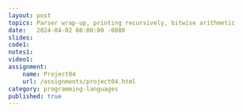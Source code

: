 ```yaml
---
layout: post
topics: Parser wrap-up, printing recursively, bitwise arithmetic
date:   2024-04-02 08:00:00 -0800
slides: 
code1: 
notes1: 
video1: 
assignment:
    name: Project04
    url: /assignments/project04.html
category: programming-languages
published: true
---
```

